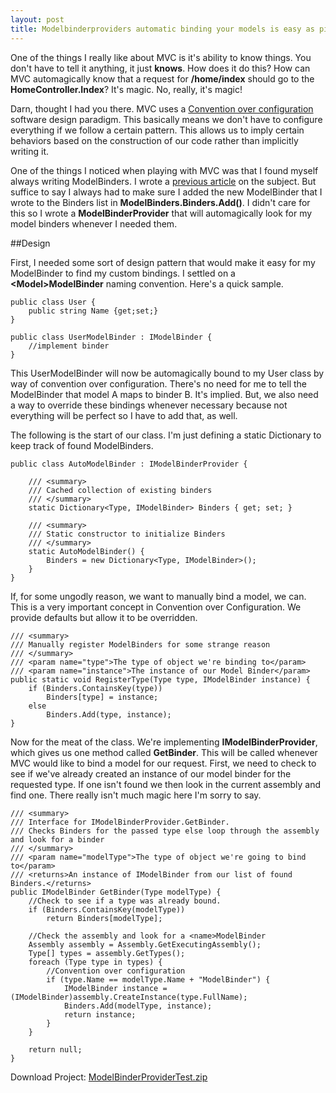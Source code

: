 ```yaml
---
layout: post
title: Modelbinderproviders automatic binding your models is easy as pie
---
```


One of the things I really like about MVC is it's ability to know things. You don't have to tell it anything, it just <strong>knows</strong>. How does it do this? How can MVC automagically know that a request for <strong>/home/index</strong> should go to the <strong>HomeController.Index</strong>? It's magic. No, really, it's magic!

Darn, thought I had you there. MVC uses a <a href='http://en.wikipedia.org/wiki/Convention_over_configuration'>Convention over configuration</a> software design paradigm. This basically means we don't have to configure everything if we follow a certain pattern. This allows us to imply certain behaviors based on the construction of our code rather than implicitly writing it.

One of the things I noticed when playing with MVC was that I found myself always writing ModelBinders. I wrote a <a href='http://buildstarted.com/2010/09/12/custom-model-binders-in-mvc-3-with-imodelbinder/'>previous article</a> on the subject. But suffice to say I always had to make sure I added the new ModelBinder that I wrote to the Binders list in <strong>ModelBinders.Binders.Add()</strong>. I didn't care for this so I wrote a <strong>ModelBinderProvider</strong> that will automagically look for my model binders whenever I needed them.

##Design

First, I needed some sort of design pattern that would make it easy for my ModelBinder to find my custom bindings. I settled on a <strong>&lt;Model&gt;ModelBinder</strong> naming convention. Here's a quick sample.

    public class User {
        public string Name {get;set;}
    }

    public class UserModelBinder : IModelBinder {
        //implement binder
    }


This UserModelBinder will now be automagically bound to my User class by way of convention over configuration. There's no need for me to tell the ModelBinder that model A maps to binder B. It's implied. But, we also need a way to override these bindings whenever necessary because not everything will be perfect so I have to add that, as well.

The following is the start of our class. I'm just defining a static Dictionary to keep track of found ModelBinders.

    public class AutoModelBinder : IModelBinderProvider {

        /// <summary>
        /// Cached collection of existing binders
        /// </summary>
        static Dictionary<Type, IModelBinder> Binders { get; set; }

        /// <summary>
        /// Static constructor to initialize Binders
        /// </summary>
        static AutoModelBinder() {
            Binders = new Dictionary<Type, IModelBinder>();
        }
    }


If, for some ungodly reason, we want to manually bind a model, we can. This is a very important concept in Convention over Configuration. We provide defaults but allow it to be overridden.

    /// <summary>
    /// Manually register ModelBinders for some strange reason
    /// </summary>
    /// <param name="type">The type of object we're binding to</param>
    /// <param name="instance">The instance of our Model Binder</param>
    public static void RegisterType(Type type, IModelBinder instance) {
        if (Binders.ContainsKey(type))
            Binders[type] = instance;
        else
            Binders.Add(type, instance);
    }


Now for the meat of the class. We're implementing <strong>IModelBinderProvider</strong>, which gives us one method called <strong>GetBinder</strong>. This will be called whenever MVC would like to bind a model for our request. First, we need to check to see if we've already created an instance of our model binder for the requested type. If one isn't found we then look in the current assembly and find one. There really isn't much magic here I'm sorry to say.

    /// <summary>
    /// Interface for IModelBinderProvider.GetBinder.
    /// Checks Binders for the passed type else loop through the assembly and look for a binder
    /// </summary>
    /// <param name="modelType">The type of object we're going to bind to</param>
    /// <returns>An instance of IModelBinder from our list of found Binders.</returns>
    public IModelBinder GetBinder(Type modelType) {
        //Check to see if a type was already bound.
        if (Binders.ContainsKey(modelType)) 
            return Binders[modelType];

        //Check the assembly and look for a <name>ModelBinder
        Assembly assembly = Assembly.GetExecutingAssembly();
        Type[] types = assembly.GetTypes();
        foreach (Type type in types) {
            //Convention over configuration
            if (type.Name == modelType.Name + "ModelBinder") {
                IModelBinder instance = (IModelBinder)assembly.CreateInstance(type.FullName);
                Binders.Add(modelType, instance);
                return instance;
            }
        }

        return null;
    }


Download Project: <a href='http://buildstarted.com/wp-content/uploads/2010/12/ModelBinderProviderTest.zip'>ModelBinderProviderTest.zip</a>